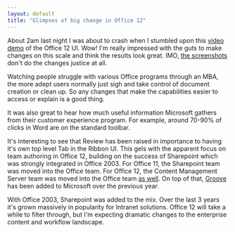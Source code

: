 ```yaml
---
layout: default
title: "Glimpses of big change in Office 12"
---
```


About 2am last night I was about to crash when I stumbled upon this [video
demo](http://channel9.msdn.com/showpost.aspx?postid=114720) of the Office 12
UI. Wow! I'm really impressed with the guts to make changes on this scale and
think the results look great. IMO, [the
screenshots](http://bink.nu/Article4818.bink) don't do the changes justice at
all.

Watching people struggle with various Office programs through
an MBA, the more adept users normally just sigh and take control of document
creation or clean up. So any changes that make the capabilities easier to
access or explain is a good thing.

It was also great to hear how
much useful information Microsoft gathers from their customer experience
program. For example, around 70-90% of clicks in Word are on the standard
toolbar.

It's interesting to see that Review has been raised in
importance to having it's own top level Tab in the Ribbon UI. This gels with
the apparent focus on team authoring in Office 12, building on the success of
Sharepoint which was strongly integrated in Office 2003. For Office 11, the
Sharepoint team was moved into the Office team. For Office 12, the Content
Management Server team was moved into the Office team [as
well](http://www.cmswire.com/cms/microsoft/ms-cms-and-ms-sharepoint-merging-architectures-000639.php).
On top of that, [Groove](http://www.groove.net/) has been added to Microsoft
over the previous year.

With Office 2003, Sharepoint was added to
the mix. Over the last 3 years it's grown massively in popularity for Intranet
solutions. Office 12 will take a while to filter through, but I'm expecting
dramatic changes to the enterprise content and workflow landscape.
